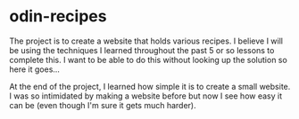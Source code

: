 # odin-recipes
The project is to create a website that holds various recipes. I believe I will be using the techniques I learned throughout the past 5 or so lessons to complete this. I want to be able to do this without looking up the solution so here it goes...

At the end of the project, I learned how simple it is to create a small website. I was so intimidated by making a website before but now I see how easy it can be (even though I'm sure it gets much harder).
